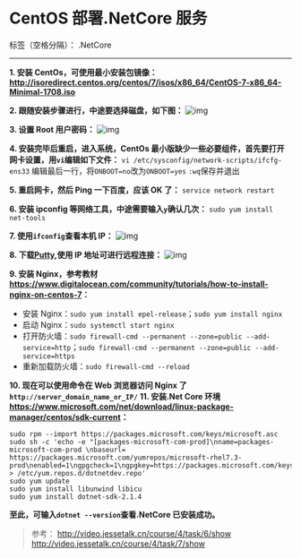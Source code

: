 ﻿# CentOS 部署.NetCore 服务

标签（空格分隔）： .NetCore

---

**1. 安装 CentOs，可使用最小安装包镜像：<http://isoredirect.centos.org/centos/7/isos/x86_64/CentOS-7-x86_64-Minimal-1708.iso>**

**2. 跟随安装步骤进行，中途要选择磁盘，如下图：**
![img](https://images2018.cnblogs.com/blog/282687/201803/282687-20180309232456524-101259708.png)

**3. 设置 Root 用户密码：**
![img](https://images2018.cnblogs.com/blog/282687/201803/282687-20180309232643970-959574733.png)

**4. 安装完毕后重启，进入系统，CentOs 最小版缺少一些必要组件，首先要打开网卡设置，用`vi`编辑如下文件：**
`vi /etc/sysconfig/network-scripts/ifcfg-ens33`
编辑最后一行，将`ONBOOT=no`改为`ONBOOT=yes`
`:wq`保存并退出

**5. 重启网卡，然后 Ping 一下百度，应该 OK 了：**
`service network restart`

**6. 安装 ipconfig 等网络工具，中途需要输入`y`确认几次：**
`sudo yum install net-tools`

**7. 使用`ifconfig`查看本机 IP：**
![img](https://images2018.cnblogs.com/blog/282687/201803/282687-20180309235525274-1957308678.png)

**8. 下载[Putty](https://www.chiark.greenend.org.uk/~sgtatham/putty/latest.html),使用 IP 地址可进行远程连接：**
![img](https://images2018.cnblogs.com/blog/282687/201803/282687-20180309235842512-303229030.png)

**9. 安装 Nginx，参考教材<https://www.digitalocean.com/community/tutorials/how-to-install-nginx-on-centos-7>：**

- 安装 Nginx：`sudo yum install epel-release`；`sudo yum install nginx`
- 启动 Nginx：`sudo systemctl start nginx`
- 打开防火墙：`sudo firewall-cmd --permanent --zone=public --add-service=http`；`sudo firewall-cmd --permanent --zone=public --add-service=https`
- 重新加载防火墙：`sudo firewall-cmd --reload`

**10. 现在可以使用命令在 Web 浏览器访问 Nginx 了`http://server_domain_name_or_IP/`**
**11. 安装.Net Core 环境<https://www.microsoft.com/net/download/linux-package-manager/centos/sdk-current>：**

```shell
sudo rpm --import https://packages.microsoft.com/keys/microsoft.asc
sudo sh -c 'echo -e "[packages-microsoft-com-prod]\nname=packages-microsoft-com-prod \nbaseurl= https://packages.microsoft.com/yumrepos/microsoft-rhel7.3-prod\nenabled=1\ngpgcheck=1\ngpgkey=https://packages.microsoft.com/keys/microsoft.asc" > /etc/yum.repos.d/dotnetdev.repo'
sudo yum update
sudo yum install libunwind libicu
sudo yum install dotnet-sdk-2.1.4
```

**至此，可输入`dotnet --version`查看.NetCore 已安装成功。**

> 参考：
> <http://video.jessetalk.cn/course/4/task/6/show>
> <http://video.jessetalk.cn/course/4/task/7/show>
